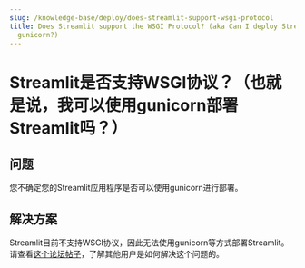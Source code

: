 ```yaml
---
slug: /knowledge-base/deploy/does-streamlit-support-wsgi-protocol
title: Does Streamlit support the WSGI Protocol? (aka Can I deploy Streamlit with
  gunicorn?)
---
```


# Streamlit是否支持WSGI协议？（也就是说，我可以使用gunicorn部署Streamlit吗？）

## 问题

您不确定您的Streamlit应用程序是否可以使用gunicorn进行部署。

## 解决方案

Streamlit目前不支持WSGI协议，因此无法使用gunicorn等方式部署Streamlit。请查看[这个论坛帖子](https://discuss.streamlit.io/t/how-do-i-set-the-server-to-0-0-0-0-for-deployment-using-docker/216)，了解其他用户是如何解决这个问题的。